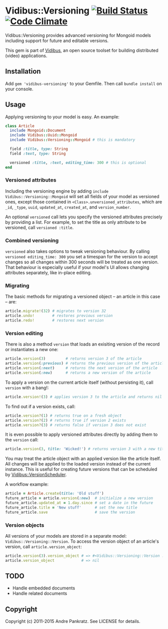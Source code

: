# Vidibus::Versioning [![Build Status](https://travis-ci.org/vidibus/vidibus-versioning.png)](https://travis-ci.org/vidibus/vidibus-versioning) [![Code Climate](https://codeclimate.com/github/vidibus/vidibus-versioning.png)](https://codeclimate.com/github/vidibus/vidibus-versioning)

Vidibus::Versioning provides advanced versioning for Mongoid models including support for future and editable versions.

This gem is part of [Vidibus](http://vidibus.org), an open source toolset for building distributed (video) applications.


## Installation

Add `gem 'vidibus-versioning'` to your Gemfile. Then call `bundle install` on your console.


## Usage

Applying versioning to your model is easy. An example:

```ruby
class Article
  include Mongoid::Document
  include Vidibus::Uuid::Mongoid
  include Vidibus::Versioning::Mongoid # this is mandatory

  field :title, type: String
  field :text, type: String

  versioned :title, :text, editing_time: 300 # this is optional
end
```

### Versioned attributes

Including the versioning engine by adding `include Vidibus::Versioning::Mongoid` will set all fields of your model as
versioned ones, except those contained in `<Class>.unversioned_attributes`, which are `_id`, `_type`, `uuid`,
`updated_at`, `created_at`, and `version_number`.

An optional `versioned` call lets you specify the versioned attributes precisely by providing a list. For example, to
set the title as only attribute to be versioned, call `versioned :title`.


### Combined versioning

`versioned` also takes options to tweak versioning behaviour. By calling `versioned editing_time: 300` you set a
timespan for the version to accept changes so all changes within 300 seconds will be treated as one version.
That behaviour is especially useful if your model's UI allows changing attributes separately, like in-place editing.


### Migrating

The basic methods for migrating a versioned object – an article in this case – are:

```ruby
article.migrate!(32) # migrates to version 32
article.undo!        # restores previous version
article.redo!        # restores next version
```


### Version editing

There is also a method `version` that loads an exisiting version of the record or instantiates a new one:

```ruby
article.version(3)         # returns version 3 of the article
article.version(:previous) # returns the previous version of the article
article.version(:next)     # returns the next version of the article
article.version(:new)      # returns a new version of the article
```

To apply a version on the current article itself (without persisting it), call `version` with a bang!:

```ruby
article.version!(3) # applies version 3 to the article and returns nil
```

To find out if a version exists, call:

```ruby
article.version?(1) # returns true on a fresh object
article.version?(2) # returns true if version 2 exists
article.version?(3) # returns false if version 3 does not exist
```

It is even possible to apply versioned attributes directly by adding them to the `version` call:

```ruby
article.version(3, title: 'Wicked!') # returns version 3 with a new title applied
```

You may treat the article object with an applied version like the article itself. All changes will
be applied to the loaded version instead of the current instance. This is useful for creating future versions
that can be scheduled by [Vidibus::VersionScheduler](https://github.com/vidibus/vidibus-version_scheduler).

A workflow example:

```ruby
article = Article.create(title: 'Old stuff')
future_article = article.version(:new)  # initialize a new version
future_article.updated_at = 1.day.since # set a date in the future
future_article.title = 'New stuff'      # set the new title
future_article.save                     # save the version
```


### Version objects

All versions of your models are stored in a separate model: `Vidibus::Versioning::Version`. To access the
version object of an article's version, call `article.version_object`:

```ruby
article.version(3).version_object # => #<Vidibus::Versioning::Version ... >
article.version_object            # => nil
```


## TODO

* Handle embedded documents
* Handle related documents


## Copyright

Copyright (c) 2011-2015 Andre Pankratz. See LICENSE for details.

